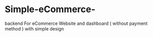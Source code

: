 # Simple-eCommerce-
backend For eCommerce Website and dashboard ( without payment method ) with simple design 
